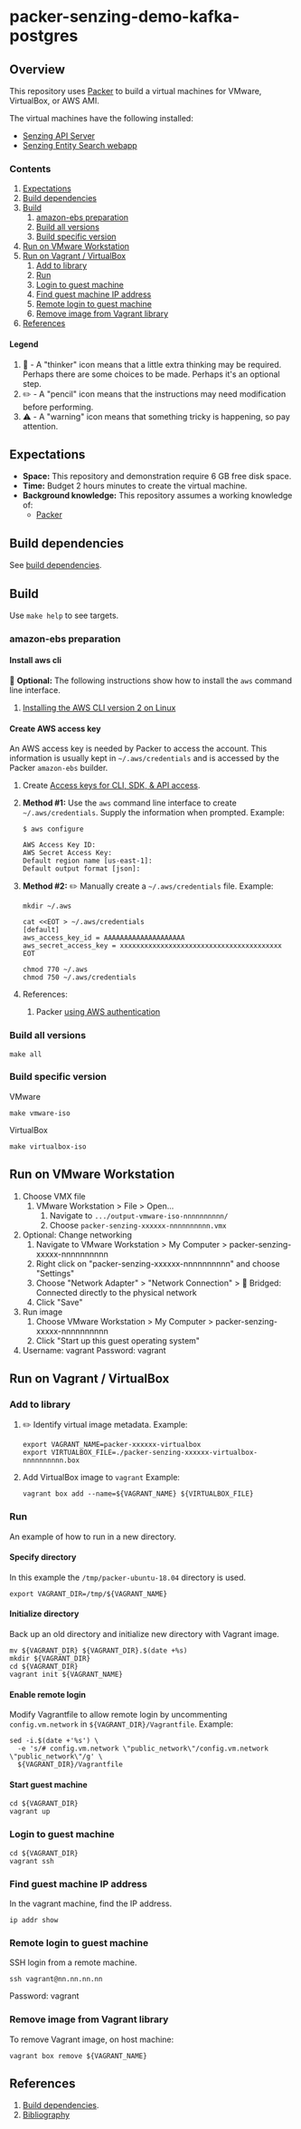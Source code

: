 # packer-senzing-demo-kafka-postgres

## Overview

This repository uses [Packer](https://www.packer.io/) to build a virtual machines for
VMware, VirtualBox, or AWS AMI.

The virtual machines have the following installed:

- [Senzing API Server](https://github.com/Senzing/senzing-api-server)
- [Senzing Entity Search webapp](https://github.com/Senzing/entity-search-web-app)

### Contents

1. [Expectations](#expectations)
1. [Build dependencies](#build-dependencies)
1. [Build](#build)
    1. [amazon-ebs preparation](#amazon-ebs-preparation)
    1. [Build all versions](#build-all-versions)
    1. [Build specific version](#build-specific-version)
1. [Run on VMware Workstation](#run-on-vmware-workstation)
1. [Run on Vagrant / VirtualBox](#run-on-vagrant--virtualbox)
    1. [Add to library](#add-to-library)
    1. [Run](#run)
    1. [Login to guest machine](#login-to-guest-machine)
    1. [Find guest machine IP address](#find-guest-machine-ip-address)
    1. [Remote login to guest machine](#remote-login-to-guest-machine)
    1. [Remove image from Vagrant library](#remove-image-from-vagrant-library)
1. [References](#references)

#### Legend

1. :thinking: - A "thinker" icon means that a little extra thinking may be required.
   Perhaps there are some choices to be made.
   Perhaps it's an optional step.
1. :pencil2: - A "pencil" icon means that the instructions may need modification before performing.
1. :warning: - A "warning" icon means that something tricky is happening, so pay attention.

## Expectations

- **Space:** This repository and demonstration require 6 GB free disk space.
- **Time:** Budget 2 hours minutes to create the virtual machine.
- **Background knowledge:** This repository assumes a working knowledge of:
  - [Packer](https://github.com/Senzing/knowledge-base/blob/master/WHATIS/packer.md)

## Build dependencies

See [build dependencies](https://github.com/docktermj/KnowledgeBase/blob/master/build-dependencies/packer.md).

## Build

Use `make help` to see targets.

### amazon-ebs preparation

#### Install aws cli

:thinking: **Optional:** The following instructions show how to install the `aws` command line interface.

1. [Installing the AWS CLI version 2 on Linux](https://docs.aws.amazon.com/cli/latest/userguide/install-cliv2-linux.html)

#### Create AWS access key

An AWS access key is needed by Packer to access the account.
This information is usually kept in `~/.aws/credentials`
and is accessed by the Packer `amazon-ebs` builder.

1. Create [Access keys for CLI, SDK, & API access](https://console.aws.amazon.com/iam/home?#/security_credentials).

1. **Method #1:** Use the `aws` command line interface to create `~/.aws/credentials`.
   Supply the information when prompted.
   Example:

    ```console
    $ aws configure

    AWS Access Key ID:
    AWS Secret Access Key:
    Default region name [us-east-1]:
    Default output format [json]:
    ```

1. **Method #2:** :pencil2: Manually create a `~/.aws/credentials` file.
   Example:

    ```console
    mkdir ~/.aws

    cat <<EOT > ~/.aws/credentials
    [default]
    aws_access_key_id = AAAAAAAAAAAAAAAAAAAA
    aws_secret_access_key = xxxxxxxxxxxxxxxxxxxxxxxxxxxxxxxxxxxxxxxx
    EOT

    chmod 770 ~/.aws
    chmod 750 ~/.aws/credentials
    ```

1. References:
    1. Packer [using AWS authentication](https://www.packer.io/docs/builders/amazon/#authentication)

### Build all versions

```console
make all
```

### Build specific version

VMware

```console
make vmware-iso
```

VirtualBox

```console
make virtualbox-iso
```

## Run on VMware Workstation

1. Choose VMX file
    1. VMware Workstation > File > Open...
        1. Navigate to `.../output-vmware-iso-nnnnnnnnnn/`
        1. Choose `packer-senzing-xxxxxx-nnnnnnnnnn.vmx`
1. Optional: Change networking
    1. Navigate to VMware Workstation > My Computer > packer-senzing-xxxxx-nnnnnnnnnn
    1. Right click on "packer-senzing-xxxxxx-nnnnnnnnnn" and choose "Settings"
    1. Choose "Network Adapter" > "Network Connection" > :radio_button: Bridged: Connected directly to the physical network
    1. Click "Save"
1. Run image
    1. Choose VMware Workstation > My Computer > packer-senzing-xxxxx-nnnnnnnnnn
    1. Click "Start up this guest operating system"
1. Username: vagrant  Password: vagrant

## Run on Vagrant / VirtualBox

### Add to library

1. :pencil2: Identify virtual image metadata.
   Example:

    ```console
    export VAGRANT_NAME=packer-xxxxxx-virtualbox
    export VIRTUALBOX_FILE=./packer-senzing-xxxxxx-virtualbox-nnnnnnnnnn.box
    ```

1. Add VirtualBox image to `vagrant`
   Example:

    ```console
    vagrant box add --name=${VAGRANT_NAME} ${VIRTUALBOX_FILE}
    ```

### Run

An example of how to run in a new directory.

#### Specify directory

In this example the `/tmp/packer-ubuntu-18.04` directory is used.

```console
export VAGRANT_DIR=/tmp/${VAGRANT_NAME}
```

#### Initialize directory

Back up an old directory and initialize new directory with Vagrant image.

```console
mv ${VAGRANT_DIR} ${VAGRANT_DIR}.$(date +%s)
mkdir ${VAGRANT_DIR}
cd ${VAGRANT_DIR}
vagrant init ${VAGRANT_NAME}
```

#### Enable remote login

Modify Vagrantfile to allow remote login by
uncommenting `config.vm.network` in `${VAGRANT_DIR}/Vagrantfile`.
Example:

```console
sed -i.$(date +'%s') \
  -e 's/# config.vm.network \"public_network\"/config.vm.network \"public_network\"/g' \
  ${VAGRANT_DIR}/Vagrantfile
```

#### Start guest machine

```console
cd ${VAGRANT_DIR}
vagrant up
```

### Login to guest machine

```console
cd ${VAGRANT_DIR}
vagrant ssh
```

### Find guest machine IP address

In the vagrant machine, find the IP address.

```console
ip addr show
```

### Remote login to guest machine

SSH login from a remote machine.

```console
ssh vagrant@nn.nn.nn.nn
```

Password: vagrant

### Remove image from Vagrant library

To remove Vagrant image, on host machine:

```console
vagrant box remove ${VAGRANT_NAME}
```

## References

1. [Build dependencies](https://github.com/docktermj/KnowledgeBase/blob/master/build-dependencies/packer.md).
1. [Bibliography](https://github.com/docktermj/KnowledgeBase/blob/master/bibliography/packer.md)
